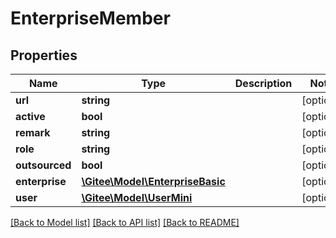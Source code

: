 # EnterpriseMember

## Properties

Name | Type | Description | Notes
------------ | ------------- | ------------- | -------------
**url** | **string** |  | [optional] 
**active** | **bool** |  | [optional] 
**remark** | **string** |  | [optional] 
**role** | **string** |  | [optional] 
**outsourced** | **bool** |  | [optional] 
**enterprise** | [**\Gitee\Model\EnterpriseBasic**](EnterpriseBasic.md) |  | [optional] 
**user** | [**\Gitee\Model\UserMini**](UserMini.md) |  | [optional] 

[[Back to Model list]](../../README.md#documentation-for-models) [[Back to API list]](../../README.md#documentation-for-api-endpoints) [[Back to README]](../../README.md)


